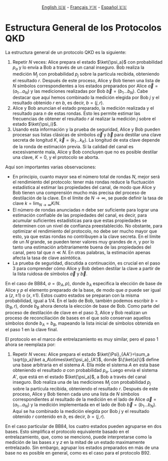 <p style="text-align: center;">
    <a id="linken" href="../../../../en/content/index.html">English &#x1F1EC;&#x1F1E7;</a> - 
    <a id="linkfr" href="../../../../fr/content/index.html">Français &#x1F1EB;&#x1F1F7;</a> - 
    <a id="linkes" href="../../../../es/content/index.html">Español &#x1F1EA;&#x1F1F8;</a>
</p>
<script>
    currentPage = window.location.href;
    beforeLang = currentPage.slice(0, currentPage.indexOf("content") - 3);
    afterLang = currentPage.slice(currentPage.indexOf("content"));
    document.getElementById("linken").href = beforeLang + "en/" + afterLang;
    document.getElementById("linkfr").href = beforeLang + "fr/" + afterLang;
    document.getElementById("linkes").href = beforeLang + "es/" + afterLang;
</script>


# Estructura General de los Protocolos QKD

La estructura general de un protocolo QKD es la siguiente:

1) Repetir $N$ veces: Alice prepara el estado $\ket{\psi_a}$ con probabilidad $p_a$ y lo envía a Bob a través de un canal inseguro. Bob realiza la medición $M_j$ con probabilidad $p_j$ sobre la partícula recibida, obteniendo el resultado $r$. Después de este proceso, Alice y Bob tienen una lista de $N$ símbolos correspondientes a los estados preparados por Alice $\vec a=(a_1\ldots a_N)$ y las mediciones realizadas por Bob $\vec b=(b_1\ldots b_N)$. Cabe destacar que aquí hemos combinado la medición elegida por Bob $j$ y el resultado obtenido $r$ en $b$, es decir, $b=(j,r)$.
2) Alice y Bob anuncian el estado preparado, la medición realizada y el resultado para $n$ de estas rondas. Esto les permite estimar las frecuencias de obtener el resultado $r$ al realizar la medición $j$ sobre el estado $\ket{\psi_i}$.
3) Usando esta información y la prueba de seguridad, Alice y Bob pueden procesar sus listas clásicas de símbolos $\vec a$ y $\vec b$ para destilar una clave secreta de longitud $K$, $\vec k=(k_1\ldots k_K)$. La longitud de esta clave depende de la ronda de estimación previa. Si la calidad del canal es excesivamente mala, Alice y Bob concluyen que no es posible destilar una clave, $K=0$, y el protocolo se aborta.

Aquí son importantes varias observaciones:

- En principio, cuanto mayor sea el número total de rondas $N$, mejor será el rendimiento del protocolo: tener más rondas reduce la fluctuación estadística al estimar las propiedades del canal, de modo que Alice y Bob tienen una comprensión mucho más precisa del proceso de destilación de la clave. En el límite de $N\rightarrow\infty$, se puede definir la tasa de clave $k=\lim_{N\rightarrow\infty} K/N$.
- El número de rondas anunciadas $n$ debe ser suficiente para lograr una estimación confiable de las propiedades del canal, es decir, para acumular suficientes estadísticas para que estas propiedades se determinen con un nivel de confianza preestablecido. No obstante, para optimizar el rendimiento del protocolo, no debe ser mucho mayor que esto, ya que estas rondas no contribuyen a la clave secreta. En el límite de un $N$ grande, se pueden tener valores muy grandes de $n$, y por lo tanto una estimación arbitrariamente buena de las propiedades del canal, pero tal que $n\ll N$. En otras palabras, la estimación apenas afecta la tasa de clave asintótica.
- La prueba de seguridad, discutida a continuación, es crucial en el paso 3 para comprender cómo Alice y Bob deben destilar la clave a partir de la lista ruidosa de símbolos $\vec a$ y $\vec b$.

En el caso de BB84, $a=(b_A,p)$, donde $b_A$ especifica la elección de base de Alice y $p$ el elemento preparado de la base, de modo que $a$ puede ser igual a $(z,\pm 1)$ o $(x,\pm 1)$. Estos cuatro estados se preparan con la misma probabilidad, igual a $1/4$. En el lado de Bob, también podemos escribir $b=(b_B,r)$, donde $b_B$ ahora denota la elección de base de Bob. Como parte del proceso de destilación de clave en el paso 3, Alice y Bob realizan un proceso de reconciliación de bases en el que solo conservan aquellos símbolos donde $b_A=b_B$, mapeando la lista inicial de símbolos obtenida en el paso 1 en la clave final.

El protocolo en el marco de entrelazamiento es muy similar, pero el paso 1 ahora se reemplaza por:

1) Repetir $N$ veces: Alice prepara el estado $\ket{\Psi}_{AA'}=\sum_a \sqrt{p_a}\ket a_A\otimes\ket{\psi_a}_{A'}$, donde $\{\ket{a}\}$ define una base arbitraria en el sistema $A$. Ella mide el sistema $A$ en esta base obteniendo el resultado $a$ con probabilidad $p_a$. Luego envía el sistema $A'$, que está en el estado $\ket{\psi_a}$, a Bob a través del canal inseguro. Bob realiza una de las mediciones $M_j$ con probabilidad $p_j$ sobre la partícula recibida, obteniendo el resultado $r$. Después de este proceso, Alice y Bob tienen cada uno una lista de $N$ símbolos correspondientes al resultado de la medición en el lado de Alice $\vec a=(a_1\ldots a_N)$ y la medición implementada en el lado de Bob $\vec b=(b_1\ldots b_N)$. Aquí se ha combinado la medición elegida por Bob $j$ y el resultado obtenido $r$ contenido en $b$, es decir, $b=(j,r)$.

En el caso particular de BB84, los cuatro estados pueden agruparse en dos bases. Esto simplifica el protocolo equivalente basado en el entrelazamiento, que, como se mencionó, puede interpretarse como la medición de las bases $x$ y $z$ en la mitad de un estado maximamente entrelazado. Sin embargo, agrupar los estados preparados en más de una base no es posible en general, como es el caso para el protocolo B92.